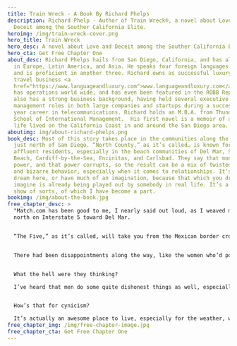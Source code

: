 ```yaml
---
title: Train Wreck - A Book By Richard Phelps
description: Richard Phelp - Author of Train Wreck®, a novel about Love and
  Deceit among the Souther California Elite.
heroimg: /img/train-wreck-cover.png
hero_title: Train Wreck
hero_desc: A novel about Love and Deceit among the Souther California Elite.
hero_cta: Get Free Chapter One
about_desc: Richard Phelps hails from San Diego, California, and has also lived
  in Europe, Latin America, and Asia. He speaks four foreign languages fluently
  and is proficient in another three. Richard owns as successful luxury language
  travel business <a
  href="https://www.languageandluxury.com">www.languageandluxury.com</a> that
  has operations world wide, and has even been featured in the ROBB Report. He
  also has a strong business background, having held several executive
  management roles in both large companies and startups during a successful 20+
  year career in telecommunications. Richard holds an M.B.A. from Thunderbird
  School of International Management.  His first novel is a memoir of an amazing
  life lived on the California Coast in and around the San Diego area.
aboutimg: img/about-richard-phelps.png
book_desc: Most of this story takes place in the communities along the coast
  just north of San Diego. “North County,” as it’s called… is known for its
  affluent residents, especially in the beach communities of Del Mar, Solana
  Beach, Cardiff-by-the-Sea, Encinitas, and Carlsbad. They say that money is
  power, and that power corrupts, so the result can be a mix of twisted ideals
  and bizarre behavior, especially when it comes to relationships. It’s hard to
  dream here, or have much of an imagination, because that which you dream or
  imagine is already being played out by somebody in real life. It’s a reality
  show of sorts, of which I have become a part.
bookimg: /img/about-the-book.jpg
free_chapter_desc: >
  "Match.com has been good to me, I nearly said out loud, as I weaved my way
  north on Interstate 5 toward Del Mar.  


  “The Five,” as it’s called, will take you from the Mexican border crossing at Tijuana, Baja California and San Ysidro, CA all the way north to the Canadian border crossing at Blaine, Washington and Surrey, British Columbia.  Fortunately, my travels were only taking me as far as Del Mar to meet my next Match.com victim.  I realize that “victim” is a crass way to refer to my future soulmate, but I’ve found that a sense of humor goes a long way in the online dating world.


  There had been disappointments along the way, like the women who’d posted pictures of someone else to reel me in, or those not-so-few who posted pictures of themselves but twenty years younger.


  What the hell were they thinking?  

  I’ve heard that men do some quite dishonest things as well, especially when it comes to pictures, age and well, wealth.  This was Southern California after all, where as a man, you flaunted your wealth even if it didn’t exist.  And if you were actually wealthy, it pretty much gave you license to behave however you wanted and to ignore the collateral damage along the way.  


  How’s that for cynicism? 

  It’s actually an awesome place to live, especially for the weather, which on this mid-February day had been a typical sunny “winter” day, with even more brilliant blue skies than in summer.  
free_chapter_img: /img/free-chapter-image.jpg
free_chapter_cta: Get Free Chapter One
---
```

